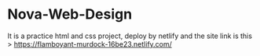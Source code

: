 # Nova-Web-Design
It is a practice html and css project,
deploy by netlify and the site link is this > https://flamboyant-murdock-16be23.netlify.com/
